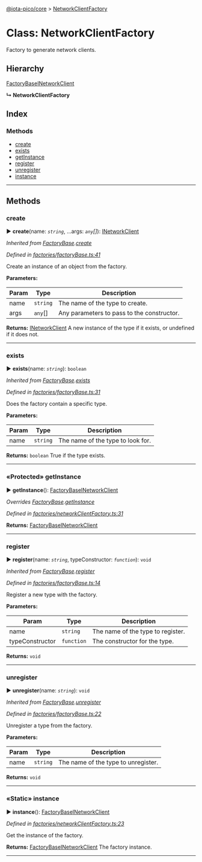 [@iota-pico/core](../README.md) > [NetworkClientFactory](../classes/networkclientfactory.md)



# Class: NetworkClientFactory


Factory to generate network clients.

## Hierarchy


 [FactoryBase](factorybase.md)[INetworkClient](../interfaces/inetworkclient.md)

**↳ NetworkClientFactory**







## Index

### Methods

* [create](networkclientfactory.md#create)
* [exists](networkclientfactory.md#exists)
* [getInstance](networkclientfactory.md#getinstance)
* [register](networkclientfactory.md#register)
* [unregister](networkclientfactory.md#unregister)
* [instance](networkclientfactory.md#instance)



---
## Methods
<a id="create"></a>

###  create

► **create**(name: *`string`*, ...args: *`any`[]*): [INetworkClient](../interfaces/inetworkclient.md)



*Inherited from [FactoryBase](factorybase.md).[create](factorybase.md#create)*

*Defined in [factories/factoryBase.ts:41](https://github.com/iotaeco/iota-pico-core/blob/e3b356e/src/factories/factoryBase.ts#L41)*



Create an instance of an object from the factory.


**Parameters:**

| Param | Type | Description |
| ------ | ------ | ------ |
| name | `string`   |  The name of the type to create. |
| args | `any`[]   |  Any parameters to pass to the constructor. |





**Returns:** [INetworkClient](../interfaces/inetworkclient.md)
A new instance of the type if it exists, or undefined if it does not.






___

<a id="exists"></a>

###  exists

► **exists**(name: *`string`*): `boolean`



*Inherited from [FactoryBase](factorybase.md).[exists](factorybase.md#exists)*

*Defined in [factories/factoryBase.ts:31](https://github.com/iotaeco/iota-pico-core/blob/e3b356e/src/factories/factoryBase.ts#L31)*



Does the factory contain a specific type.


**Parameters:**

| Param | Type | Description |
| ------ | ------ | ------ |
| name | `string`   |  The name of the type to look for. |





**Returns:** `boolean`
True if the type exists.






___

<a id="getinstance"></a>

### «Protected» getInstance

► **getInstance**(): [FactoryBase](factorybase.md)[INetworkClient](../interfaces/inetworkclient.md)



*Overrides [FactoryBase](factorybase.md).[getInstance](factorybase.md#getinstance)*

*Defined in [factories/networkClientFactory.ts:31](https://github.com/iotaeco/iota-pico-core/blob/e3b356e/src/factories/networkClientFactory.ts#L31)*





**Returns:** [FactoryBase](factorybase.md)[INetworkClient](../interfaces/inetworkclient.md)





___

<a id="register"></a>

###  register

► **register**(name: *`string`*, typeConstructor: *`function`*): `void`



*Inherited from [FactoryBase](factorybase.md).[register](factorybase.md#register)*

*Defined in [factories/factoryBase.ts:14](https://github.com/iotaeco/iota-pico-core/blob/e3b356e/src/factories/factoryBase.ts#L14)*



Register a new type with the factory.


**Parameters:**

| Param | Type | Description |
| ------ | ------ | ------ |
| name | `string`   |  The name of the type to register. |
| typeConstructor | `function`   |  The constructor for the type. |





**Returns:** `void`





___

<a id="unregister"></a>

###  unregister

► **unregister**(name: *`string`*): `void`



*Inherited from [FactoryBase](factorybase.md).[unregister](factorybase.md#unregister)*

*Defined in [factories/factoryBase.ts:22](https://github.com/iotaeco/iota-pico-core/blob/e3b356e/src/factories/factoryBase.ts#L22)*



Unregister a type from the factory.


**Parameters:**

| Param | Type | Description |
| ------ | ------ | ------ |
| name | `string`   |  The name of the type to unregister. |





**Returns:** `void`





___

<a id="instance"></a>

### «Static» instance

► **instance**(): [FactoryBase](factorybase.md)[INetworkClient](../interfaces/inetworkclient.md)



*Defined in [factories/networkClientFactory.ts:23](https://github.com/iotaeco/iota-pico-core/blob/e3b356e/src/factories/networkClientFactory.ts#L23)*



Get the instance of the factory.




**Returns:** [FactoryBase](factorybase.md)[INetworkClient](../interfaces/inetworkclient.md)
The factory instance.






___


